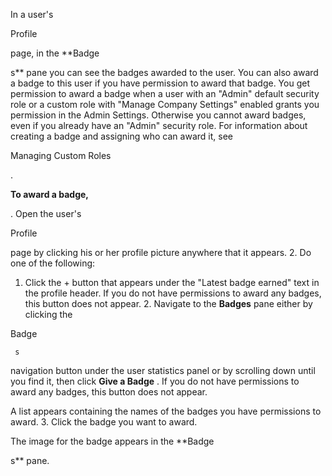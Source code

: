 

In a user's

Profile

page, in the
 **Badge


 s**
 pane you can see the badges awarded to the user. You can also award a badge to this user if you have permission to award that badge. You get permission to award a badge when a user with an "Admin" default security role or a custom role with "Manage Company Settings" enabled grants you permission in the Admin Settings. Otherwise you cannot award badges, even if you already have an "Admin" security role. For information about creating a badge and assigning who can award it, see

Managing Custom Roles

.


**To award a badge,**

. Open the user's

Profile

page by clicking his or her profile picture anywhere that it appears.
2. Do one of the following:

1. Click the + button that appears under the "Latest badge earned" text in the profile header. If you do not have permissions to award any badges, this button does not appear.
	2. Navigate to the
	 **Badges**
	 pane either by clicking the

 Badge


	 s

 navigation button under the user statistics panel or by scrolling down until you find it, then click
	 **Give a Badge**
	 . If you do not have permissions to award any badges, this button does not appear.

 A list appears containing the names of the badges you have permissions to award.
3. Click the badge you want to award.


 The image for the badge appears in the
 **Badge


 s**
 pane.


